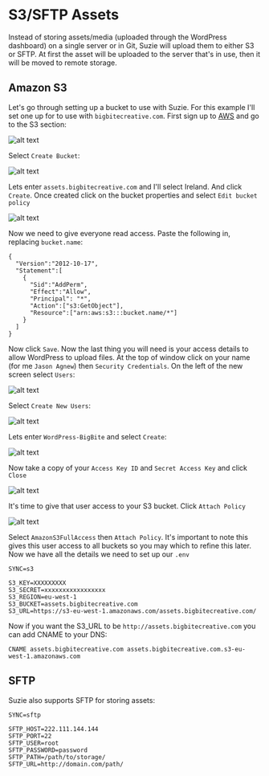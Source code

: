 # S3/SFTP Assets

Instead of storing assets/media (uploaded through the WordPress dashboard) on a single server or in Git, Suzie will upload them to either S3 or SFTP. At first the asset will be uploaded to the server that's in use, then it will be moved to remote storage.

## Amazon S3

Let's go through setting up a bucket to use with Suzie. For this example I'll set one up for to use with `bigbitecreative.com`. First sign up to [AWS](http://aws.amazon.com) and go to the S3 section:

![alt text](http://getsuzie.com/assets/images/docs/s3-1.png "S3-1")

Select `Create Bucket`:

![alt text](http://getsuzie.com/assets/images/docs/s3-2.png "S3-2")

Lets enter `assets.bigbitecreative.com` and I'll select Ireland. And click `Create`. Once created click on the bucket properties and select `Edit bucket policy`

![alt text](http://getsuzie.com/assets/images/docs/s3-3.png "S3-3")

Now we need to give everyone read access. Paste the following in, replacing `bucket.name`:

```
{
  "Version":"2012-10-17",
  "Statement":[
    {
      "Sid":"AddPerm",
      "Effect":"Allow",
      "Principal": "*",
      "Action":["s3:GetObject"],
      "Resource":["arn:aws:s3:::bucket.name/*"]
    }
  ]
}
```
Now click `Save`. Now the last thing you will need is your access details to allow WordPress to upload files. At the top of window click on your name (for me `Jason Agnew`) then `Security Credentials`. On the left of the new screen select `Users`:

![alt text](http://getsuzie.com/assets/images/docs/s3-5.png "S3-5")

Select `Create New Users`:

![alt text](http://getsuzie.com/assets/images/docs/s3-6.png "S3-6")

Lets enter `WordPress-BigBite` and select `Create`:

![alt text](http://getsuzie.com/assets/images/docs/s3-7.png "S3-7")

Now take a copy of your `Access Key ID` and `Secret Access Key` and click `Close`

![alt text](http://getsuzie.com/assets/images/docs/s3-8.png "S3-8")

It's time to give that user access to your S3 bucket. Click `Attach Policy`

![alt text](http://getsuzie.com/assets/images/docs/s3-9.png "S3-9")

Select `AmazonS3FullAccess` then `Attach Policy`. It's important to note this gives this user access to all buckets so you may which to refine this later. Now we have all the details we need to set up our `.env`

```
SYNC=s3

S3_KEY=XXXXXXXXX
S3_SECRET=xxxxxxxxxxxxxxxxx
S3_REGION=eu-west-1
S3_BUCKET=assets.bigbitecreative.com
S3_URL=https://s3-eu-west-1.amazonaws.com/assets.bigbitecreative.com/
```

Now if you want the S3_URL to be `http://assets.bigbitecreative.com` you can add CNAME to your DNS:

`CNAME assets.bigbitecreative.com assets.bigbitecreative.com.s3-eu-west-1.amazonaws.com`

## SFTP

Suzie also supports SFTP for storing assets:

```
SYNC=sftp

SFTP_HOST=222.111.144.144
SFTP_PORT=22
SFTP_USER=root
SFTP_PASSWORD=password
SFTP_PATH=/path/to/storage/
SFTP_URL=http://domain.com/path/
```
